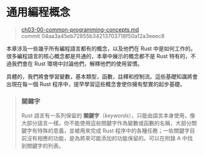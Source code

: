 # 通用編程概念

> [ch03-00-common-programming-concepts.md](https://github.com/rust-lang/book/blob/master/second-edition/src/ch03-00-common-programming-concepts.md)
> <br>
> commit 04aa3a45eb72855b34213703718f50a12a3eeec8

本章涉及一些幾乎所有編程語言都有的概念，以及他們在 Rust 中是如何工作的。很多編程語言的核心概念都是共通的，本章中展示的概念都不是 Rust 特有的，不過我們會在 Rust 環境中討論他們，解釋他們的使用習慣。

具體的，我們將會學習變數，基本類型，函數，註釋和控制流。這些基礎知識將會出現在每一個 Rust 程序中，提早學習這些概念會使你擁有堅實的起步基礎。

> ### 關鍵字
>
> Rust 語言有一系列保留的 **關鍵字**（*keywords*），只能由語言本身使用，像大部分語言一樣。你不能使用這些關鍵字作為變數或函數的名稱，大部分關鍵字有特殊的意義，並被用來完成 Rust 程序中的各種任務；一些關鍵字目前沒有相應的功能，是為將來可能添加的功能保留的。可以在附錄 A 中找到關鍵字的列表。